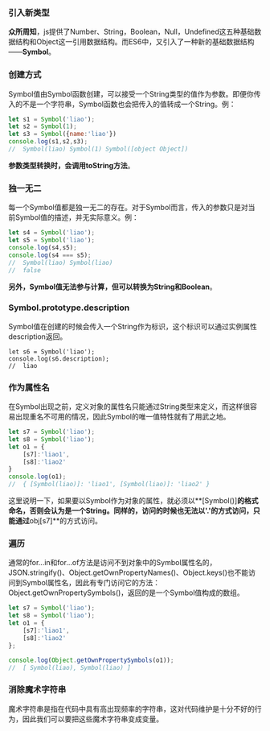 ### 引入新类型

​	**众所周知**，js提供了Number、String，Boolean，Null，Undefined这五种基础数据结构和Object这一引用数据结构。而ES6中，又引入了一种新的基础数据结构——**Symbol**。

### 创建方式

​	Symbol值由Symbol函数创建，可以接受一个String类型的值作为参数。即便你传入的不是一个字符串，Symbol函数也会把传入的值转成一个String。例：

```js
let s1 = Symbol('liao');
let s2 = Symbol(1);
let s3 = Symbol({name:'liao'})
console.log(s1,s2,s3);
//	Symbol(liao) Symbol(1) Symbol([object Object])
```

**参数类型转换时，会调用toString方法**。

### 独一无二

​	每一个Symbol值都是独一无二的存在。对于Symbol而言，传入的参数只是对当前Symbol值的描述，并无实际意义。例：

```js
let s4 = Symbol('liao');
let s5 = Symbol('liao');
console.log(s4,s5);
console.log(s4 === s5);
//	Symbol(liao) Symbol(liao)
//	false
```

**另外，Symbol值无法参与计算，但可以转换为String和Boolean**。

### Symbol.prototype.description

​	Symbol值在创建的时候会传入一个String作为标识，这个标识可以通过实例属性description返回。

```
let s6 = Symbol('liao');
console.log(s6.description);
//	liao
```

### 作为属性名

​	在Symbol出现之前，定义对象的属性名只能通过String类型来定义，而这样很容易出现重名不可用的情况，因此Symbol的唯一值特性就有了用武之地。

```js
let s7 = Symbol('liao');
let s8 = Symbol('liao');
let o1 = {
	[s7]:'liao1',
	[s8]:'liao2'
}
console.log(o1);
//	{ [Symbol(liao)]: 'liao1', [Symbol(liao)]: 'liao2' }
```

这里说明一下，如果要以Symbol作为对象的属性，就必须以**[Symbol()]**的格式命名，否则会认为是一个String。同样的，访问的时候也无法以'.'的方式访问，只能通过**obj[s7]**的方式访问。

### 遍历

​	通常的for...in和for...of方法是访问不到对象中的Symbol属性名的，JSON.stringify()、Object.getOwnPropertyNames()、Object.keys()也不能访问到Symbol属性名，因此有专门访问它的方法：Object.getOwnPropertySymbols()，返回的是一个Symbol值构成的数组。

```js
let s7 = Symbol('liao');
let s8 = Symbol('liao');
let o1 = {
	[s7]:'liao1',
	[s8]:'liao2'
};

console.log(Object.getOwnPropertySymbols(o1));
//	[ Symbol(liao), Symbol(liao) ]
```

### 消除魔术字符串

​	魔术字符串是指在代码中具有高出现频率的字符串，这对代码维护是十分不好的行为，因此我们可以要把这些魔术字符串变成变量。



